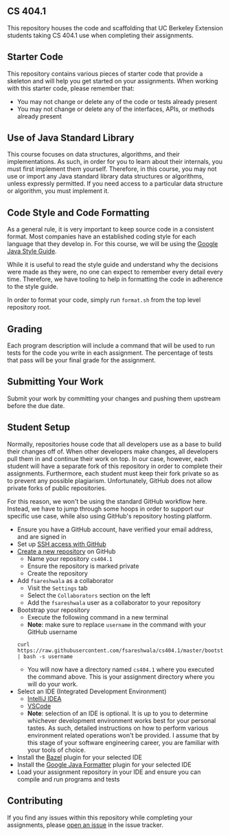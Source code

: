 CS 404.1
--------
This repository houses the code and scaffolding that UC Berkeley Extension students taking CS 404.1
use when completing their assignments.

Starter Code
------------
This repository contains various pieces of starter code that provide a skeleton and will help you
get started on your assignments. When working with this starter code, please remember that:

- You may not change or delete any of the code or tests already present
- You may not change or delete any of the interfaces, APIs, or methods already present

Use of Java Standard Library
----------------------------
This course focuses on data structures, algorithms, and their implementations. As such, in order for
you to learn about their internals, you must first implement them yourself. Therefore, in this
course, you may not use or import any Java standard library data structures or algorithms, unless
expressly permitted. If you need access to a particular data structure or algorithm, you must
implement it.

Code Style and Code Formatting
------------------------------
As a general rule, it is very important to keep source code in a consistent format. Most companies
have an established coding style for each language that they develop in. For this course, we will be
using the [Google Java Style Guide](https://google.github.io/styleguide/javaguide.html).

While it is useful to read the style guide and understand why the decisions were made as they were,
no one can expect to remember every detail every time. Therefore, we have tooling to help in
formatting the code in adherence to the style guide.

In order to format your code, simply run `format.sh` from the top level repository root.

Grading
-------
Each program description will include a command that will be used to run tests for the code you
write in each assignment. The percentage of tests that pass will be your final grade for the
assignment.

Submitting Your Work
--------------------
Submit your work by committing your changes and pushing them upstream before the due date.

Student Setup
-------------
Normally, repositories house code that all developers use as a base to build their changes off of.
When other developers make changes, all developers pull them in and continue their work on top.
In our case, however, each student will have a separate fork of this repository in order to complete
their assignments. Furthermore, each student must keep their fork private so as to prevent any
possible plagiarism. Unfortunately, GitHub does not allow private forks of public repositories.

For this reason, we won't be using the standard GitHub workflow here. Instead, we have to jump
through some hoops in order to support our specific use case, while also using GitHub's repository
hosting platform.

- Ensure you have a GitHub account, have verified your email address, and are signed in
- Set up [SSH access with GitHub](https://help.github.com/en/articles/connecting-to-github-with-ssh)
- [Create a new repository](https://github.com/new) on GitHub
  - Name your repository `cs404.1`
  - Ensure the repository is marked private
  - Create the repository
- Add `fsareshwala` as a collaborator
  - Visit the `Settings` tab
  - Select the `Collaborators` section on the left
  - Add the `fsareshwala` user as a collaborator to your repository
- Bootstrap your repository
  - Execute the following command in a new terminal
  - **Note**: make sure to replace `username` in the command with your GitHub username
  ```
  curl https://raw.githubusercontent.com/fsareshwala/cs404.1/master/bootstrap.sh | bash -s username
  ```
  - You will now have a directory named `cs404.1` where you executed the command above. This is your
    assignment directory where you will do your work.
- Select an IDE (Integrated Development Environment)
  - [IntelliJ IDEA](https://www.jetbrains.com/idea)
  - [VSCode](https://code.visualstudio.com)
  - **Note**: selection of an IDE is optional. It is up to you to determine whichever development
    environment works best for your personal tastes. As such, detailed instructions on how to
    perform various environment related operations won't be provided. I assume that by this stage of
    your software engineering career, you are familiar with your tools of choice.
- Install the [Bazel](https://bazel.build) plugin for your selected IDE
- Install the [Google Java Formatter](https://github.com/google/google-java-format) plugin for your
  selected IDE
- Load your assignment repository in your IDE and ensure you can compile and run programs and tests

Contributing
------------
If you find any issues within this repository while completing your assignments, please
[open an issue](https://github.com/fsareshwala/cs404.1/issues/new) in the issue tracker.

